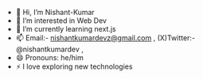 - 👋 Hi, I’m Nishant-Kumar
- 👀 I’m interested in Web Dev
- 🌱 I’m currently learning next.js
- 📫 Email:- nishantkumardevz@gmail.com , (X)Twitter:- @nishantkumardev , 
- 😄 Pronouns: he/him
- ⚡ I love exploring new technologies

<!---
Nishant-Kumar-devz/Nishant-Kumar-devz is a ✨ special ✨ repository because its `README.md` (this file) appears on your GitHub profile.
You can click the Preview link to take a look at your changes.
--->
